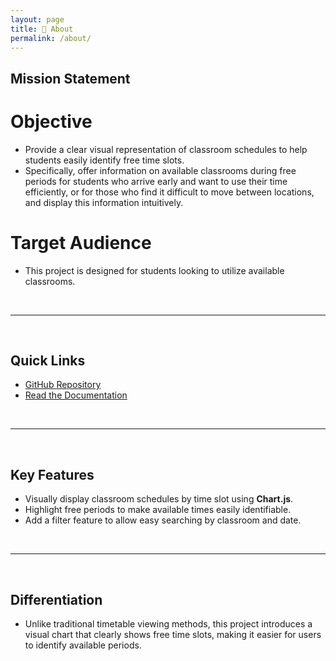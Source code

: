 ```yaml
---
layout: page
title: 📄 About
permalink: /about/
---
```


## Mission Statement

# Objective

- Provide a clear visual representation of classroom schedules to help students easily identify free time slots.
- Specifically, offer information on available classrooms during free periods for students who arrive early and want to use their time efficiently, or for those who find it difficult to move between locations, and display this information intuitively.

# Target Audience

- This project is designed for students looking to utilize available classrooms.

&nbsp;

---

&nbsp;

## Quick Links

- [GitHub Repository](https://github.com/24-2-Sej-dule/Sej-dule)
- [Read the Documentation](https://sej-dule.readthedocs.io/)

&nbsp;

---

&nbsp;

## Key Features

- Visually display classroom schedules by time slot using **Chart.js**.
- Highlight free periods to make available times easily identifiable.
- Add a filter feature to allow easy searching by classroom and date.

&nbsp;

---

&nbsp;

## Differentiation

- Unlike traditional timetable viewing methods, this project introduces a visual chart that clearly shows free time slots, making it easier for users to identify available periods.
